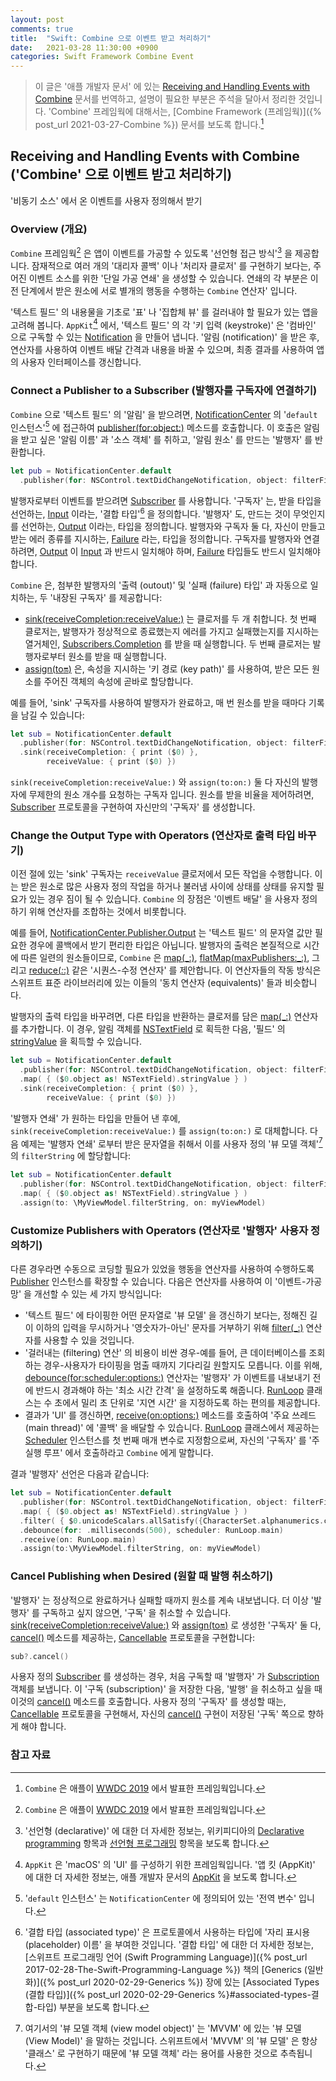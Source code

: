 ```yaml
---
layout: post
comments: true
title:  "Swift: Combine 으로 이벤트 받고 처리하기"
date:   2021-03-28 11:30:00 +0900
categories: Swift Framework Combine Event
---
```


> 이 글은 '애플 개발자 문서' 에 있는 [Receiving and Handling Events with Combine](https://docs.swift.org/swift-book/) 문서를 번역하고, 설명이 필요한 부분은 주석을 달아서 정리한 것입니다. 'Combine' 프레임웍에 대해서는, [Combine Framework (프레임웍)]({% post_url 2021-03-27-Combine %}) 문서를 보도록 합니다.[^combine]

## Receiving and Handling Events with Combine ('Combine' 으로 이벤트 받고 처리하기)

'비동기 소스' 에서 온 이벤트를 사용자 정의해서 받기

### Overview (개요)

`Combine` 프레임웍[^combine] 은 앱이 이벤트를 가공할 수 있도록 '선언형 접근 방식'[^declarative] 을 제공합니다. 잠재적으로 여러 개의 '대리자 콜백' 이나 '처리자 클로저' 를 구현하기 보다는, 주어진 이벤트 소스를 위한 '단일 가공 연쇄' 을 생성할 수 있습니다. 연쇄의 각 부분은 이전 단계에서 받은 원소에 서로 별개의 행동을 수행하는 `Combine` 연산자' 입니다.

'텍스트 필드' 의 내용물을 기초로 '표' 나 '집합체 뷰' 를 걸러내야 할 필요가 있는 앱을 고려해 봅니다. `AppKit`[^appkit] 에서, '텍스트 필드' 의 각 '키 입력 (keystroke)' 은 '컴바인' 으로 구독할 수 있는 [Notification](https://developer.apple.com/documentation/foundation/notification) 을 만들어 냅니다. '알림 (notification)' 을 받은 후, 연산자를 사용하여 이벤트 배달 간격과 내용을 바꿀 수 있으며, 최종 결과를 사용하여 앱의 사용자 인터페이스를 갱신합니다.

### Connect a Publisher to a Subscriber (발행자를 구독자에 연결하기)

`Combine` 으로 '텍스트 필드' 의 '알림' 을 받으려면, [NotificationCenter](https://developer.apple.com/documentation/foundation/notificationcenter) 의 '`default` 인스턴스'[^default-instance] 에 접근하여 [publisher(for:object:)](https://developer.apple.com/documentation/foundation/notificationcenter/3329353-publisher) 메소드를 호출합니다. 이 호출은 알림을 받고 싶은 '알림 이름' 과 '소스 객체' 를 취하고, '알림 원소' 를 만드는 '발행자' 를 반환합니다.

```swift
let pub = NotificationCenter.default
  .publisher(for: NSControl.textDidChangeNotification, object: filterField)
```

발행자로부터 이벤트를 받으려면 [Subscriber](https://developer.apple.com/documentation/combine/subscriber) 를 사용합니다. '구독자' 는, 받을 타입을 선언하는, [Input](https://developer.apple.com/documentation/combine/subscriber/input) 이라는, '결합 타입'[^associated-type] 을 정의합니다. '발행자' 도, 만드는 것이 무엇인지를 선언하는, [Output](https://developer.apple.com/documentation/combine/publisher/output) 이라는, 타입을 정의합니다. 발행자와 구독자 둘 다, 자신이 만들고 받는 에러 종류를 지시하는, [Failure](https://developer.apple.com/documentation/combine/publisher/failure) 라는, 타입을 정의합니다. 구독자를 발행자와 연결하려면, [Output](https://developer.apple.com/documentation/combine/publisher/output) 이 [Input](https://developer.apple.com/documentation/combine/subscriber/input) 과 반드시 일치해야 하며, [Failure](https://developer.apple.com/documentation/combine/publisher/failure) 타입들도 반드시 일치해야 합니다.

`Combine` 은, 첨부한 발행자의 '출력 (outout)' 및 '실패 (failure) 타입' 과 자동으로 일치하는, 두 '내장된 구독자' 를 제공합니다:

* [sink(receiveCompletion:receiveValue:)](https://developer.apple.com/documentation/combine/publisher/sink(receivecompletion:receivevalue:)) 는 클로저를 두 개 취합니다. 첫 번째 클로저는, 발행자가 정상적으로 종료했는지 에러를 가지고 실패했는지를 지시하는 열거체인, [Subscribers.Completion](https://developer.apple.com/documentation/combine/subscribers/completion) 를 받을 때 실행합니다. 두 번째 클로저는 발행자로부터 원소를 받을 때 실행합니다.
* [assign(to:on:)](https://developer.apple.com/documentation/combine/publisher/assign(to:on:)) 은, 속성을 지시하는 '키 경로 (key path)' 를 사용하여,  받은 모든 원소를 주어진 객체의 속성에 곧바로 할당합니다.

예를 들어, 'sink' 구독자를 사용하여 발행자가 완료하고, 매 번 원소를 받을 때마다 기록을 남길 수 있습니다:

```swift
let sub = NotificationCenter.default
  .publisher(for: NSControl.textDidChangeNotification, object: filterField)
  .sink(receiveCompletion: { print ($0) },
        receiveValue: { print ($0) })
```

`sink(receiveCompletion:receiveValue:)` 와 `assign(to:on:)` 둘 다 자신의 발행자에 무제한의 원소 개수를 요청하는 구독자 입니다. 원소를 받을 비율을 제어하려면, [Subscriber](https://developer.apple.com/documentation/combine/subscriber) 프로토콜을 구현하여 자신만의 '구독자' 를 생성합니다.

### Change the Output Type with Operators (연산자로 출력 타입 바꾸기)

이전 절에 있는 'sink' 구독자는 `receiveValue` 클로저에서 모든 작업을 수행합니다. 이는 받은 원소로 많은 사용자 정의 작업을 하거나 불러냄 사이에 상태를 상태를 유지할 필요가 있는 경우 짐이 될 수 있습니다. `Combine` 의 장점은 '이벤트 배달' 을 사용자 정의하기 위해 연산자를 조합하는 것에서 비롯합니다.

예를 들어, [NotificationCenter.Publisher.Output](https://developer.apple.com/documentation/foundation/notificationcenter/publisher/output) 는 '텍스트 필드' 의 문자열 값만 필요한 경우에 콜백에서 받기 편리한 타입은 아닙니다. 발행자의 출력은 본질적으로 시간에 따른 일련의 원소들이므로, `Combine` 은 [map(_:)](https://developer.apple.com/documentation/combine/publisher/map(_:)-99evh), [flatMap(maxPublishers:_:)](https://developer.apple.com/documentation/combine/publisher/flatmap(maxpublishers:_:)-3k7z5), 그리고 [reduce(_:_:)](https://developer.apple.com/documentation/combine/publisher/reduce(_:_:)) 같은 '시퀀스-수정 연산자' 를 제안합니다. 이 연산자들의 작동 방식은 스위프트 표준 라이브러리에 있는 이들의 '동치 연산자 (equivalents)' 들과 비슷합니다.

발행자의 출력 타입을 바꾸려면, 다른 타입을 반환하는 클로저를 담은 [map(_:)](https://developer.apple.com/documentation/combine/publisher/map(_:)-99evh) 연산자를 추가합니다. 이 경우, 알림 객체를 [NSTextField](https://developer.apple.com/documentation/appkit/nstextfield) 로 획득한 다음, '필드' 의 [stringValue](https://developer.apple.com/documentation/appkit/nscontrol/1428950-stringvalue) 을 획득할 수 있습니다.

```swift
let sub = NotificationCenter.default
  .publisher(for: NSControl.textDidChangeNotification, object: filterField)
  .map( { ($0.object as! NSTextField).stringValue } )
  .sink(receiveCompletion: { print ($0) },
        receiveValue: { print ($0) })
```

'발행자 연쇄' 가 원하는 타입을 만들어 낸 후에, `sink(receiveCompletion:receiveValue:)` 를 `assign(to:on:)` 로 대체합니다. 다음 예제는 '발행자 연쇄' 로부터 받은 문자열을 취해서 이를 사용자 정의 '뷰 모델 객체'[^view-model] 의 `filterString` 에 할당합니다:

```swift
let sub = NotificationCenter.default
  .publisher(for: NSControl.textDidChangeNotification, object: filterField)
  .map( { ($0.object as! NSTextField).stringValue } )
  .assign(to: \MyViewModel.filterString, on: myViewModel)
```

### Customize Publishers with Operators (연산자로 '발행자' 사용자 정의하기)

다른 경우라면 수동으로 코딩할 필요가 있었을 행동을 연산자를 사용하여 수행하도록 [Publisher](https://developer.apple.com/documentation/combine/publisher) 인스턴스를 확장할 수 있습니다. 다음은 연산자를 사용하여 이 '이벤트-가공 망' 을 개선할 수 있는 세 가지 방식입니다:

* '텍스트 필드' 에 타이핑한 어떤 문자열로 '뷰 모델' 을 갱신하기 보다는, 정해진 길이 이하의 입력을 무시하거나 '영숫자가-아닌' 문자를 거부하기 위해 [filter(_:)](https://developer.apple.com/documentation/combine/publisher/filter(_:)) 연산자를 사용할 수 있을 것입니다.
* '걸러내는 (filtering) 연산' 의 비용이 비싼 경우-예를 들어, 큰 데이터베이스를 조회하는 경우-사용자가 타이핑을 멈출 때까지 기다리길 원할지도 모릅니다. 이를 위해, [debounce(for:scheduler:options:)](https://developer.apple.com/documentation/combine/publisher/debounce(for:scheduler:options:)) 연산자는 '발행자' 가 이벤트를 내보내기 전에 반드시 경과해야 하는 '최소 시간 간격' 을 설정하도록 해줍니다. [RunLoop](https://developer.apple.com/documentation/foundation/runloop) 클래스는 수 초에서 밀리 초 단위로 '지연 시간' 을 지정하도록 하는 편의를 제공합니다.
* 결과가 'UI' 를 갱신하면, [receive(on:options:)](https://developer.apple.com/documentation/combine/publisher/receive(on:options:)) 메소드를 호출하여 '주요 쓰레드 (main thread)' 에 '콜백' 을 배달할 수 있습니다. [RunLoop](https://developer.apple.com/documentation/foundation/runloop) 클래스에서 제공하는 [Scheduler](https://developer.apple.com/documentation/combine/scheduler) 인스턴스를 첫 번째 매개 변수로 지정함으로써, 자신의 '구독자' 를 '주 실행 루프' 에서 호출하라고 `Combine` 에게 말합니다.

결과 '발행자' 선언은 다음과 같습니다:

```swift
let sub = NotificationCenter.default
  .publisher(for: NSControl.textDidChangeNotification, object: filterField)
  .map( { ($0.object as! NSTextField).stringValue } )
  .filter( { $0.unicodeScalars.allSatisfy({CharacterSet.alphanumerics.contains($0)}) } )
  .debounce(for: .milliseconds(500), scheduler: RunLoop.main)
  .receive(on: RunLoop.main)
  .assign(to:\MyViewModel.filterString, on: myViewModel)
```

### Cancel Publishing when Desired (원할 때 발행 취소하기)

'발행자' 는 정상적으로 완료하거나 실패할 때까지 원소를 계속 내보냅니다. 더 이상 '발행자' 를 구독하고 싶지 않으면, '구독' 을 취소할 수 있습니다. [sink(receiveCompletion:receiveValue:)](https://developer.apple.com/documentation/combine/publisher/sink(receivecompletion:receivevalue:)) 와 [assign(to:on:)](https://developer.apple.com/documentation/combine/publisher/assign(to:on:)) 로 생성한 '구독자' 둘 다, [cancel()](https://developer.apple.com/documentation/combine/cancellable/cancel()) 메소드를 제공하는, [Cancellable](https://developer.apple.com/documentation/combine/cancellable) 프로토콜을 구현합니다:

```swift
sub?.cancel()
```

사용자 정의 [Subscriber](https://developer.apple.com/documentation/combine/subscriber) 를 생성하는 경우, 처음 구독할 때 '발행자' 가 [Subscription](https://developer.apple.com/documentation/combine/subscription) 객체를 보냅니다. 이 '구독 (subscription)' 을 저장한 다음, '발행' 을 취소하고 싶을 때 이것의 [cancel()](https://developer.apple.com/documentation/combine/cancellable/cancel()) 메소드를 호출합니다. 사용자 정의 '구독자' 를 생성할 때는, [Cancellable](https://developer.apple.com/documentation/combine/cancellable) 프로토콜을 구현해서, 자신의 [cancel()](https://developer.apple.com/documentation/combine/cancellable/cancel()) 구현이 저장된 '구독' 쪽으로 향하게 해야 합니다.  

### 참고 자료

[^combine]: `Combine` 은 애플이 [WWDC 2019](https://developer.apple.com/videos/wwdc2019/) 에서 발표한 프레임웍입니다.

[^declarative]: '선언형 (declarative)' 에 대한 더 자세한 정보는, 위키피디아의 [Declarative programming](https://en.wikipedia.org/wiki/Declarative_programming) 항목과 [선언형 프로그래밍](https://ko.wikipedia.org/wiki/선언형_프로그래밍) 항목을 보도록 합니다.

[^appkit]: `AppKit` 은 'macOS' 의 'UI' 를 구성하기 위한 프레임웍입니다. '앱 킷 (AppKit)' 에 대한 더 자세한 정보는, 애플 개발자 문서의 [AppKit](https://developer.apple.com/documentation/appkit) 을 보도록 합니다.

[^default-instance]: '`default` 인스턴스' 는 `NotificationCenter` 에 정의되어 있는 '전역 변수' 입니다.

[^associated-type]: '결합 타입 (associated type)' 은 프로토콜에서 사용하는 타입에 '자리 표시용 (placeholder) 이름' 을 부여한 것입니다. '결합 타입' 에 대한 더 자세한 정보는, [스위프트 프로그래밍 언어 (Swift Programming Language)]({% post_url 2017-02-28-The-Swift-Programming-Language %}) 책의 [Generics (일반화)]({% post_url 2020-02-29-Generics %}) 장에 있는 [Associated Types (결합 타입)]({% post_url 2020-02-29-Generics %}#associated-types-결합-타입) 부분을 보도록 합니다.

[^view-model]: 여기서의 '뷰 모델 객체 (view model object)' 는 'MVVM' 에 있는 '뷰 모델 (View Model)' 을 말하는 것입니다. 스위프트에서 'MVVM' 의 '뷰 모델' 은 항상 '클래스' 로 구현하기 때문에 '뷰 모델 객체' 라는 용어를 사용한 것으로 추측됩니다.
